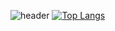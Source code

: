 ![header](https://capsule-render.vercel.app/api?type=waving&color=ffffff&height=150&section=header&text=happyskid&fontSize=90&stroke=000000&fontColor=000000)
[![Top Langs](https://github-readme-stats.vercel.app/api/top-langs/?username=happyskid&theme=dark&layout=gruvbox)](https://github.com/anuraghazra/github-readme-stats)
